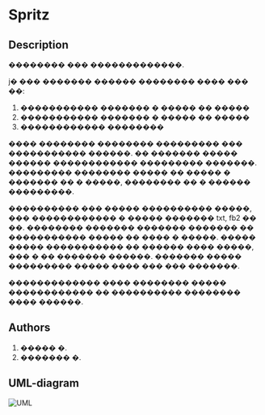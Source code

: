 Spritz
======
## Description ##
�������� ��� �������������.

ϳ� ��� ������� ������ �������� ���� ��� ��:
1) ����������� ������� � ����� �� �����
2) ����������� ������� � ����� �� �����
3) ������������ ��������

���� �������� �������� ��������� ��� ����������� ������. �� ������� ����� ������ ������������ ��������� �������.
��������� �������� ����� �� ����� � ������� �� � �����, �������� �� � ������ ���������.

���������� ��� ����� ���������� �����, ��� ������������ � ����� ������� txt, fb2 �� ��.
�������� ������� ������� ������� �� ����������� ����� �� ���� � �����.
����� ����� ����������� �� ������ ���� �����, ��� � �� ������� ������.
������� ����� ��������� ����� ���� ��� ��� �������.

������������� ���� �������� ����� ������������ �� ���������� �������� ���� ������.

## Authors ##
1. ����� �.
2. ������� �.

## UML-diagram ##
![UML](https://drive.google.com/file/d/0Bz06z4GeZx_2b0Q4RllxeU14bzQ/edit?usp=sharing)
